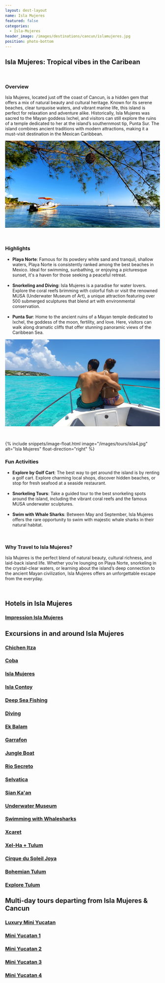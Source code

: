 ```yaml
---
layout: dest-layout
name: Isla Mujeres
featured: false
categories:
  - Isla-Mujeres
header_image: /images/destinations/cancun/islamujeres.jpg
position: photo-bottom
---
```


## Isla Mujeres: Tropical vibes in the Caribean
&nbsp;

### Overview  
Isla Mujeres, located just off the coast of Cancun, is a hidden gem that offers a mix of natural beauty and cultural heritage. Known for its serene beaches, clear turquoise waters, and vibrant marine life, this island is perfect for relaxation and adventure alike. Historically, Isla Mujeres was sacred to the Mayan goddess Ixchel, and visitors can still explore the ruins of a temple dedicated to her at the island’s southernmost tip, Punta Sur. The island combines ancient traditions with modern attractions, making it a must-visit destination in the Mexican Caribbean.

![Isla Mujeres](/images/tours/isla2.jpg)

&nbsp;

### Highlights  
- **Playa Norte**: Famous for its powdery white sand and tranquil, shallow waters, Playa Norte is consistently ranked among the best beaches in Mexico. Ideal for swimming, sunbathing, or enjoying a picturesque sunset, it's a haven for those seeking a peaceful retreat.  
&nbsp;
- **Snorkeling and Diving**: Isla Mujeres is a paradise for water lovers. Explore the coral reefs brimming with colorful fish or visit the renowned MUSA (Underwater Museum of Art), a unique attraction featuring over 500 submerged sculptures that blend art with environmental conservation.  
&nbsp;
- **Punta Sur**: Home to the ancient ruins of a Mayan temple dedicated to Ixchel, the goddess of the moon, fertility, and love. Here, visitors can walk along dramatic cliffs that offer stunning panoramic views of the Caribbean Sea.

![Isla Mujeres](/images/tours/isla3.jpg)

&nbsp;

{% include snippets/image-float.html image="/images/tours/isla4.jpg" alt="Isla Mujeres" float-direction="right" %}

### Fun Activities  
- **Explore by Golf Cart**: The best way to get around the island is by renting a golf cart. Explore charming local shops, discover hidden beaches, or stop for fresh seafood at a seaside restaurant.  
&nbsp;
- **Snorkeling Tours**: Take a guided tour to the best snorkeling spots around the island, including the vibrant coral reefs and the famous MUSA underwater sculptures.  
&nbsp;
- **Swim with Whale Sharks**: Between May and September, Isla Mujeres offers the rare opportunity to swim with majestic whale sharks in their natural habitat.

&nbsp;


### Why Travel to Isla Mujeres?  
Isla Mujeres is the perfect blend of natural beauty, cultural richness, and laid-back island life. Whether you’re lounging on Playa Norte, snorkeling in the crystal-clear waters, or learning about the island’s deep connection to the ancient Mayan civilization, Isla Mujeres offers an unforgettable escape from the everyday.

&nbsp;


## Hotels in Isla Mujeres
<section class='grid'>
<div class="col-3_sm-4_xs-6 padded-1">
        <a href="/hotels/impressions">
            <div class="bg-image square" style="background-image:url('/images/hotels/impressions/impressions1.webp')">  </div>
            <h3 class='center'>Impression Isla Mujeres</h3>        
        </a>  
    </div>

</section>

## Excursions in and around Isla Mujeres

<section class='grid'>
<div class="col-3_sm-4_xs-6 padded-1">
    <a href="/excursions/chichenexc">
        <div class="bg-image square" style="background-image:url('/images/destinations/yucatan/yucatan2.jpg')">  </div>
        <h3 class='center'>Chichen Itza</h3>        
    </a>  
</div>

<div class="col-3_sm-4_xs-6 padded-1">
    <a href="/excursions/cobaexc">
        <div class="bg-image square" style="background-image:url('/images/destinations/cancun/cancun7.jpg')">  </div>
        <h3 class='center'>Coba</h3>        
    </a>  
</div>

<div class="col-3_sm-4_xs-6 padded-1">
        <a href="/excursions/islamujeres">
            <div class="bg-image square" style="background-image:url('/images/destinations/cancun/islamujeres.jpg')">  </div>
            <h3 class='center'>Isla Mujeres</h3>        
        </a>  
    </div>

<div class="col-3_sm-4_xs-6 padded-1">
    <a href="/excursions/contoyexc">
        <div class="bg-image square" style="background-image:url('/images/destinations/cancun/cancun3.jpg')">  </div>
        <h3 class='center'>Isla Contoy</h3>        
    </a>  
</div>

<div class="col-3_sm-4_xs-6 padded-1">
    <a href="/excursions/deepseaexc">
        <div class="bg-image square" style="background-image:url('/images/destinations/cancun/cancun8.jpg')">  </div>
        <h3 class='center'>Deep Sea Fishing</h3>        
    </a>  
</div>

<div class="col-3_sm-4_xs-6 padded-1">
    <a href="/excursions/divingexc">
        <div class="bg-image square" style="background-image:url('/images/destinations/cancun/cancun6.jpg')">  </div>
        <h3 class='center'>Diving</h3>        
    </a>  
</div>

<div class="col-3_sm-4_xs-6 padded-1">
    <a href="/excursions/ekbalamexc">
        <div class="bg-image square" style="background-image:url('/images/destinations/yucatan/yucatan1.jpg')">  </div>
        <h3 class='center'>Ek Balam</h3>        
    </a>  
</div>

<div class="col-3_sm-4_xs-6 padded-1">
    <a href="/excursions/garrafonexc">
        <div class="bg-image square" style="background-image:url('/images/destinations/cancun/cancun1.jpg')">  </div>
        <h3 class='center'>Garrafon</h3>        
    </a>  
</div>

<div class="col-3_sm-4_xs-6 padded-1">
    <a href="/excursions/jungleboatexc">
        <div class="bg-image square" style="background-image:url('/images/destinations/cancun/cancun9.jpg')">  </div>
        <h3 class='center'>Jungle Boat</h3>        
    </a>  
</div>

<div class="col-3_sm-4_xs-6 padded-1">
    <a href="/excursions/riosecreto">
        <div class="bg-image square" style="background-image:url('/images/destinations/rivieramaya/riosecreto.jpg')">  </div>
        <h3 class='center'>Rio Secreto</h3>        
    </a>  
</div>

<div class="col-3_sm-4_xs-6 padded-1">
    <a href="/excursions/selvatica">
        <div class="bg-image square" style="background-image:url('/images/destinations/rivieramaya/selvatica.jpg')">  </div>
        <h3 class='center'>Selvatica</h3>        
    </a>  
</div>

<div class="col-3_sm-4_xs-6 padded-1">
    <a href="/excursions/siankaanexc">
        <div class="bg-image square" style="background-image:url('/images/hotels/chablecasa/chablecasa1.jpeg')">  </div>
        <h3 class='center'>Sian Ka'an</h3>        
    </a>  
</div>

<div class="col-3_sm-4_xs-6 padded-1">
    <a href="/excursions/underwaterexc">
        <div class="bg-image square" style="background-image:url('/images/destinations/cancun/cancun10.jpg')">  </div>
        <h3 class='center'>Underwater Museum</h3>        
    </a>  
</div>

<div class="col-3_sm-4_xs-6 padded-1">
    <a href="/excursions/whalesharkexc">
        <div class="bg-image square" style="background-image:url('/images/destinations/cancun/cancun11.jpg')">  </div>
        <h3 class='center'>Swimming with Whalesharks</h3>        
    </a>  
</div>

<div class="col-3_sm-4_xs-6 padded-1">
    <a href="/excursions/xcaretexc">
        <div class="bg-image square" style="background-image:url('/images/destinations/rivieramaya/xcaret.jpg')">  </div>
        <h3 class='center'>Xcaret</h3>        
    </a>  
</div>

<div class="col-3_sm-4_xs-6 padded-1">
    <a href="/excursions/xelhaexc">
        <div class="bg-image square" style="background-image:url('/images/destinations/rivieramaya/rivieramaya8.jpg')">  </div>
        <h3 class='center'>Xel-Ha + Tulum</h3>        
    </a>  
</div>

<div class="col-3_sm-4_xs-6 padded-1">
    <a href="/excursions/joya">
        <div class="bg-image square" style="background-image:url('/images/destinations/cancun/joya.webp')">  </div>
        <h3 class='center'>Cirque du Soleil Joya</h3>        
    </a>  
</div>

<div class="col-3_sm-4_xs-6 padded-1">
    <a href="/excursions/bohemian">
        <div class="bg-image square" style="background-image:url('/images/destinations/cancun/bohemian.jpg')">  </div>
        <h3 class='center'>Bohemian Tulum</h3>        
    </a>  
</div>

<div class="col-3_sm-4_xs-6 padded-1">
    <a href="/excursions/exploretulum">
        <div class="bg-image square" style="background-image:url('/images/destinations/cancun/coba.jpg')">  </div>
        <h3 class='center'>Explore Tulum</h3>        
    </a>  
</div>

</section>

## Multi-day tours departing from Isla Mujeres & Cancun

<section class='grid'>
<div class="col-3_sm-4_xs-6 padded-1">
    <a href="/tours/luxminiyuc">
        <div class="bg-image square" style="background-image:url('/images/destinations/merida/merida8.jpg')">  </div>
        <h3 class='center'>Luxury Mini Yucatan</h3>        
    </a>  
</div>

<div class="col-3_sm-4_xs-6 padded-1">
    <a href="/tours/miniyuc1">
        <div class="bg-image square" style="background-image:url('/images/destinations/yucatan/yucatan2.jpg')">  </div>
        <h3 class='center'>Mini Yucatan 1</h3>        
    </a>  
</div>

<div class="col-3_sm-4_xs-6 padded-1">
    <a href="/tours/miniyuc2">
        <div class="bg-image square" style="background-image:url('/images/destinations/yucatan/yucatan4.jpg')">  </div>
        <h3 class='center'>Mini Yucatan 2</h3>        
    </a>  
</div>

<div class="col-3_sm-4_xs-6 padded-1">
    <a href="/tours/miniyuc3">
        <div class="bg-image square" style="background-image:url('/images/destinations/yucatan/yucatan5.jpg')">  </div>
        <h3 class='center'>Mini Yucatan 3</h3>        
    </a>  
</div>

<div class="col-3_sm-4_xs-6 padded-1">
    <a href="/tours/miniyuc4">
        <div class="bg-image square" style="background-image:url('/images/destinations/merida/merida4.jpg')">  </div>
        <h3 class='center'>Mini Yucatan 4</h3>        
    </a>  
</div>

</section>